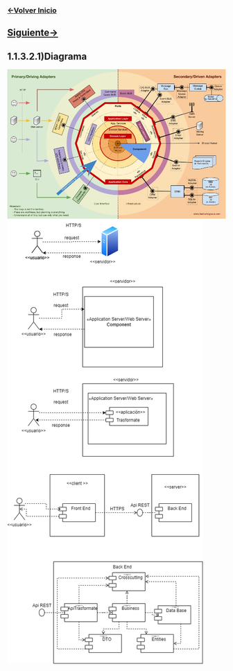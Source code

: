 ### [<-Volver Inicio](README.md)
## [Siguiente->](1.1.3.2.2.md)
## 1.1.3.2.1)Diagrama
![](1.1.3.2.1.img.jpg)
![](1.1.3.2.1.img.png)
